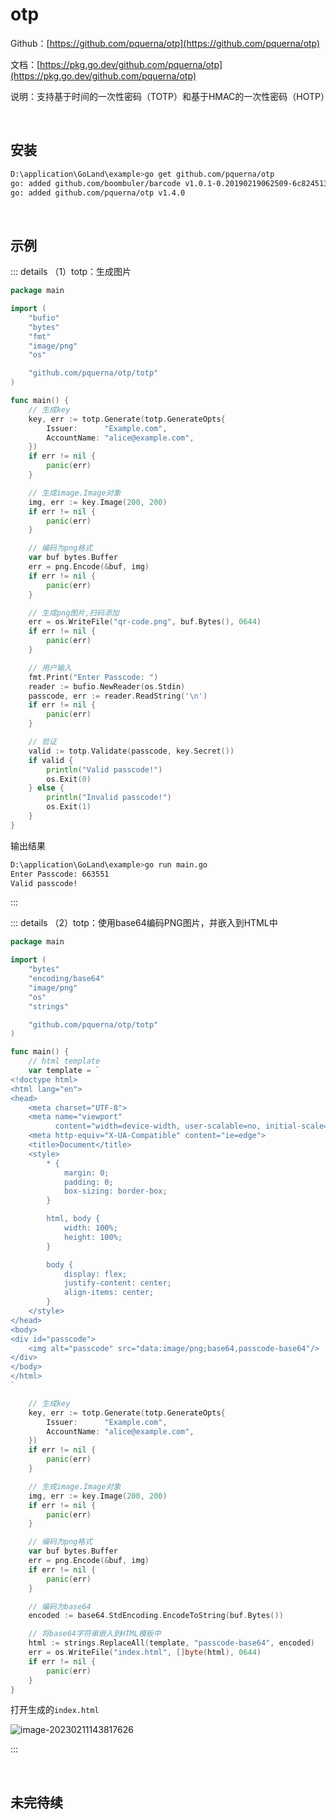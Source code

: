 # otp

Github：[https://github.com/pquerna/otp](https://github.com/pquerna/otp)

文档：[https://pkg.go.dev/github.com/pquerna/otp](https://pkg.go.dev/github.com/pquerna/otp)

说明：支持基于时间的一次性密码（TOTP）和基于HMAC的一次性密码（HOTP）

<br />

## 安装

```bash
D:\application\GoLand\example>go get github.com/pquerna/otp
go: added github.com/boombuler/barcode v1.0.1-0.20190219062509-6c824513bacc
go: added github.com/pquerna/otp v1.4.0
```

<br />

## 示例

::: details （1）totp：生成图片

```go
package main

import (
	"bufio"
	"bytes"
	"fmt"
	"image/png"
	"os"

	"github.com/pquerna/otp/totp"
)

func main() {
	// 生成key
	key, err := totp.Generate(totp.GenerateOpts{
		Issuer:      "Example.com",
		AccountName: "alice@example.com",
	})
	if err != nil {
		panic(err)
	}

	// 生成image.Image对象
	img, err := key.Image(200, 200)
	if err != nil {
		panic(err)
	}

	// 编码为png格式
	var buf bytes.Buffer
	err = png.Encode(&buf, img)
	if err != nil {
		panic(err)
	}

	// 生成png图片,扫码添加
	err = os.WriteFile("qr-code.png", buf.Bytes(), 0644)
	if err != nil {
		panic(err)
	}

	// 用户输入
	fmt.Print("Enter Passcode: ")
	reader := bufio.NewReader(os.Stdin)
	passcode, err := reader.ReadString('\n')
	if err != nil {
		panic(err)
	}

	// 验证
	valid := totp.Validate(passcode, key.Secret())
	if valid {
		println("Valid passcode!")
		os.Exit(0)
	} else {
		println("Invalid passcode!")
		os.Exit(1)
	}
}
```

输出结果

```bash
D:\application\GoLand\example>go run main.go
Enter Passcode: 663551
Valid passcode!
```

:::

::: details （2）totp：使用base64编码PNG图片，并嵌入到HTML中

```go
package main

import (
	"bytes"
	"encoding/base64"
	"image/png"
	"os"
	"strings"

	"github.com/pquerna/otp/totp"
)

func main() {
	// html template
	var template = `
<!doctype html>
<html lang="en">
<head>
    <meta charset="UTF-8">
    <meta name="viewport"
          content="width=device-width, user-scalable=no, initial-scale=1.0, maximum-scale=1.0, minimum-scale=1.0">
    <meta http-equiv="X-UA-Compatible" content="ie=edge">
    <title>Document</title>
    <style>
        * {
            margin: 0;
            padding: 0;
            box-sizing: border-box;
        }

        html, body {
            width: 100%;
            height: 100%;
        }

        body {
            display: flex;
            justify-content: center;
            align-items: center;
        }
    </style>
</head>
<body>
<div id="passcode">
    <img alt="passcode" src="data:image/png;base64,passcode-base64"/>
</div>
</body>
</html>
`

	// 生成key
	key, err := totp.Generate(totp.GenerateOpts{
		Issuer:      "Example.com",
		AccountName: "alice@example.com",
	})
	if err != nil {
		panic(err)
	}

	// 生成image.Image对象
	img, err := key.Image(200, 200)
	if err != nil {
		panic(err)
	}

	// 编码为png格式
	var buf bytes.Buffer
	err = png.Encode(&buf, img)
	if err != nil {
		panic(err)
	}

	// 编码为base64
	encoded := base64.StdEncoding.EncodeToString(buf.Bytes())

	// 将base64字符串嵌入到HTML模板中
	html := strings.ReplaceAll(template, "passcode-base64", encoded)
	err = os.WriteFile("index.html", []byte(html), 0644)
	if err != nil {
		panic(err)
	}
}
```

打开生成的`index.html`

![image-20230211143817626](https://tuchuang-1257805459.cos.accelerate.myqcloud.com//image-20230211143817626.png)

:::

<br />

## 未完待续
